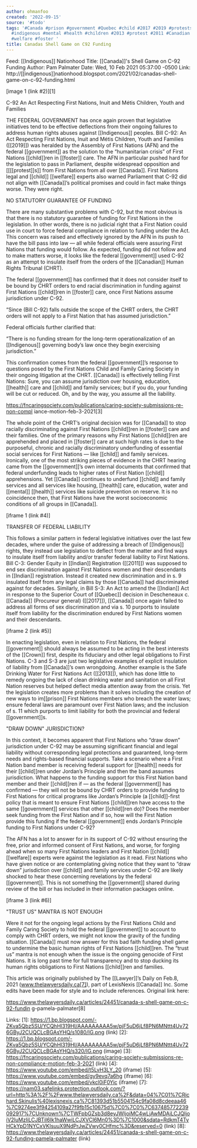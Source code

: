 ```yaml
---
author: ohmanfoo
created: '2022-09-15'
source: '#todo'
tags: '#Canada #prison #government #Quebec #child #2017 #2019 #protests #Crown #Indian
  #indigenous #mental #health #children #2013 #protest #2011 #Canadian #Lawyer #Indigenous
  #welfare #foster '
title: Canadas Shell Game on C92 Funding
---
```


Feed: [[Indigenous]] Nationhood
Title: [[Canada]]'s Shell Game on C-92 Funding
Author: Pam Palmater
Date: Wed, 10 Feb 2021 05:37:00 -0500
Link: http://[[indigenous]]nationhood.blogspot.com/2021/02/canadas-shell-game-on-c-92-funding.html
 
[image 1 (link #2)][1]
 
C-92 An Act Respecting First Nations, Inuit and Métis Children, Youth and 
Families
 
THE FEDERAL GOVERNMENT has once again proven that legislative initiatives tend 
to be effective deflections from their ongoing failures to address human rights 
abuses against [[Indigenous]] peoples. Bill C-92: An Act Respecting First Nations, 
Inuit and Métis Children, Youth and Families ([[2019]]) was heralded by the Assembly
of First Nations (AFN) and the federal [[government]] as the solution to the 
“humanitarian crisis” of First Nations [[child]]ren in [[foster]] care. The AFN in 
particular pushed hard for the legislation to pass in Parliament, despite 
widespread opposition and [[[[protest]]s]] from First Nations from all over [[Canada]]. 
First Nations legal and [[child]] [[welfare]] experts also warned Parliament that C-92 
did not align with [[Canada]]’s political promises and could in fact make things 
worse. They were right.
 
NO STATUTORY GUARANTEE OF FUNDING
 
There are many substantive problems with C-92, but the most obvious is that 
there is no statutory guarantee of funding for First Nations in the legislation.
In other words, there is no judicial right that a First Nation could use in 
court to force federal compliance in relation to funding under the Act. This 
concern was raised and effectively ignored by the AFN in its push to have the 
bill pass into law — all while federal officials were assuring First Nations 
that funding would follow. As expected, funding did not follow and to make 
matters worse, it looks like the federal [[government]] used C-92 as an attempt to 
insulate itself from the orders of the [[Canadian]] Human Rights Tribunal (CHRT).
 
The federal [[government]] has confirmed that it does not consider itself to be 
bound by CHRT orders to end racial discrimination in funding against First 
Nations [[child]]ren in [[foster]] care, once First Nations assume jurisdiction under 
C-92.
 
“Since (Bill C-92) falls outside the scope of the CHRT orders, the CHRT orders 
will not apply to a First Nation that has assumed jurisdiction.”
 
Federal officials further clarified that:
 
“There is no funding stream for the long-term operationalization of an 
[[Indigenous]] governing body’s law once they begin exercising jurisdiction.”
 
This confirmation comes from the federal [[government]]’s response to questions 
posed by the First Nations Child and Family Caring Society in their ongoing 
litigation at the CHRT. [[Canada]] is effectively telling First Nations: Sure, you 
can assume jurisdiction over housing, education, [[health]] care and [[child]] and 
family services; but if you do, your funding will be cut or reduced. Oh, and by 
the way, you assume all the liability.
 
https://fncaringsociety.com/publications/caring-society-submissions-re-non-compl
iance-motion-feb-3-2021[3]
 
The whole point of the CHRT’s original decision was for [[Canada]] to stop racially 
discriminating against First Nations [[child]]ren in [[foster]] care and their families.
One of the primary reasons why First Nations [[child]]ren are apprehended and placed
in [[foster]] care at such high rates is due to the purposeful, chronic and racially
discriminatory underfunding of essential social services for First Nations — 
like [[child]] and family services. Ironically, one of the most striking pieces of 
evidence in the CHRT hearing came from the [[government]]’s own internal documents 
that confirmed that federal underfunding leads to higher rates of First Nation 
[[child]] apprehensions. Yet [[Canada]] continues to underfund [[child]] and family services
and all services like housing, [[health]] care, education, water and [[mental]] [[health]] 
services like suicide prevention on reserve. It is no coincidence then, that 
First Nations have the worst socioeconomic conditions of all groups in [[Canada]].
 
[iframe 1 (link #4)]
 
TRANSFER OF FEDERAL LIABILITY
 
This follows a similar pattern in federal legislative initiatives over the last 
few decades, where under the guise of addressing a breach of [[Indigenous]] rights, 
they instead use legislation to deflect from the matter and find ways to 
insulate itself from liability and/or transfer federal liability to First 
Nations. Bill C-3: Gender Equity in [[Indian]] Registration ([[2011]]) was supposed to 
end sex discrimination against First Nations women and their descendants in 
[[Indian]] registration. Instead it created new discrimination and in s. 9 insulated
itself from any legal claims by those [[Canada]] had discriminated against for 
decades. Similarly, in Bill S-3: An Act to amend the [[Indian]] Act in response to 
the Superior Court of [[Quebec]] decision in Descheneaux c. [[Canada]] (Procureur 
general) ([[2017]]), [[Canada]] once again failed to address all forms of sex 
discrimination and via s. 10 purports to insulate itself from liability for the 
discrimination endured by First Nations women and their descendants.
 
[iframe 2 (link #5)]
 
 
In enacting legislation, even in relation to First Nations, the federal 
[[government]] should always be assumed to be acting in the best interests of the 
[[Crown]] first, despite its fiduciary and other legal obligations to First Nations.
C-3 and S-3 are just two legislative examples of explicit insulation of 
liability from [[Canada]]’s own wrongdoing. Another example is the Safe Drinking 
Water for First Nations Act ([[2013]]), which has done little to remedy ongoing the 
lack of clean drinking water and sanitation on all First Nation reserves but 
helped deflect media attention away from the crisis. Yet the legislation creates
more problems than it solves including the creation of new ways to im[[prison]] 
First Nations members who breach the water laws; ensure federal laws are 
paramount over First Nation laws; and the inclusion of s. 11 which purports to 
limit liability for both the provincial and federal [[government]]s.
 
"DRAW DOWN" JURISDICTION?
 
In this context, it becomes apparent that First Nations who “draw down” 
jurisdiction under C-92 may be assuming significant financial and legal 
liability without corresponding legal protections and guaranteed, long-term 
needs and rights-based financial supports. Take a scenario where a First Nation 
band member is receiving federal support for [[health]] needs for their [[child]]ren 
under Jordan’s Principle and then the band assumes jurisdiction. What happens to
the funding support for this First Nation band member and their [[child]]ren if — as
the federal [[government]] has confirmed — they will not be bound by CHRT orders to 
provide funding to First Nations for critical programs like Jordan’s Principle 
(a [[child]]-first policy that is meant to ensure First Nations [[child]]ren have access
to the same [[government]] services that other [[child]]ren do)? Does the member seek 
funding from the First Nation and if so, how will the First Nation provide this 
funding if the federal [[government]] ends Jordan’s Principle funding to First 
Nations under C-92?
 
The AFN has a lot to answer for in its support of C-92 without ensuring the 
free, prior and informed consent of First Nations, and worse, for forging ahead 
when so many First Nations leaders and First Nation [[child]] [[welfare]] experts were 
against the legislation as it read. First Nations who have given notice or are 
contemplating giving notice that they want to “draw down” jurisdiction over 
[[child]] and family services under C-92 are likely shocked to hear these concerning
revelations by the federal [[government]]. This is not something the [[government]] 
shared during review of the bill or has included in their information packages 
online.
 
[iframe 3 (link #6)]
 
"TRUST US" MANTRA IS NOT ENOUGH
 
Were it not for the ongoing legal actions by the First Nations Child and Family 
Caring Society to hold the federal [[government]] to account to comply with CHRT 
orders, we might not know the gravity of the funding situation. [[Canada]] must now 
answer for this bad faith funding shell game to undermine the basic human rights
of First Nations [[child]]ren. The “trust us” mantra is not enough when the issue is
the ongoing genocide of First Nations. It is long past time for full 
transparency and to stop ducking its human rights obligations to First Nations 
[[child]]ren and families.
 
This article was originally published by The [[Lawyer]]’s Daily on Feb.8, 2021 
(www.thelawyersdaily.ca[7]), part of LexisNexis [[Canada]] Inc. Some edits have been
made for style and to include references. Original link here:
 
https://www.thelawyersdaily.ca/articles/24451/canada-s-shell-game-on-c-92-fundin
g-pamela-palmater[8]
 
 
 
 
Links: 
[1]: https://1.bp.blogspot.com/-ZKva5Qbz5SU/YCQhHl319HI/AAAAAAAAA5w/pjF5uD6jLf8PN6MNttt4Uv726GByJ2CUQCLcBGAsYHQ/s1080/IG.png (link)
[2]: https://1.bp.blogspot.com/-ZKva5Qbz5SU/YCQhHl319HI/AAAAAAAAA5w/pjF5uD6jLf8PN6MNttt4Uv726GByJ2CUQCLcBGAsYHQ/s320/IG.png (image)
[3]: https://fncaringsociety.com/publications/caring-society-submissions-re-non-compliance-motion-feb-3-2021 (link)
[4]: https://www.youtube.com/embed/t5LvH3LY_20 (iframe)
[5]: https://www.youtube.com/embed/gy9evq7a6hg (iframe)
[6]: https://www.youtube.com/embed/vkcl0iF0Yic (iframe)
[7]: https://nam03.safelinks.protection.outlook.com/?url=http%3A%2F%2Fwww.thelawyersdaily.ca%2F&data=04%7C01%7CRichard.Skinulis%40lexisnexis.ca%7C81393d51b5504154c9fa08d8cdeeaa46%7C9274ee3f94254109a27f9fb15c10675d%7C0%7C0%7C637485772239092917%7CUnknown%7CTWFpbGZsb3d8eyJWIjoiMC4wLjAwMDAiLCJQIjoiV2luMzIiLCJBTiI6Ik1haWwiLCJXVCI6Mn0%3D%7C1000&sdata=RdkmT4TyHCkYpD1NYCxVKIsuuX9NdPrJwZVwy0CHfmc%3D&reserved=0 (link)
[8]: https://www.thelawyersdaily.ca/articles/24451/canada-s-shell-game-on-c-92-funding-pamela-palmater (link)